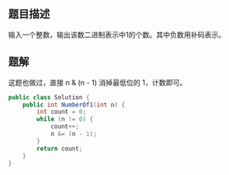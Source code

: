 ## 题目描述

输入一个整数，输出该数二进制表示中1的个数。其中负数用补码表示。



## 题解

这题也做过，直接 n & (n - 1) 消掉最低位的 1，计数即可。

```java
public class Solution {
    public int NumberOf1(int n) {
        int count = 0;
        while (n != 0) {
            count++;
            n &= (n - 1);
        }
        return count;
    }
}
```

